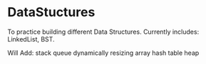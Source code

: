 # DataStuctures
To practice building different Data Structures. Currently includes: LinkedList, BST.

Will Add:
stack
queue
dynamically resizing array
hash table
heap
